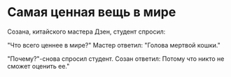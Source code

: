 # Самая ценная вещь в мире

Созана, китайского мастера Дзен, студент спросил:

"Что всего ценнее в мире?" Мастер ответил: "Голова мертвой кошки."

"Почему?"-снова спросил студент. Созан ответил: Потому что никто не сможет оценить ее."